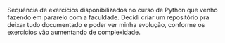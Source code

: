 Sequência de exercícios disponibilizados no curso de Python que venho fazendo em pararelo com a faculdade.
Decidi criar um repositório pra deixar tudo documentado e poder ver minha evolução, conforme os exercícios vão aumentando de complexidade.
